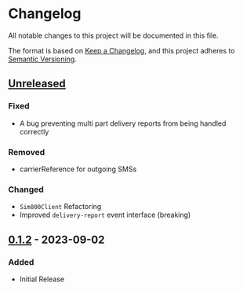 # Changelog

All notable changes to this project will be documented in this file.

The format is based on [Keep a Changelog](https://keepachangelog.com/en/1.0.0/),
and this project adheres to [Semantic Versioning](https://semver.org/spec/v2.0.0.html).

## [Unreleased]

### Fixed
- A bug preventing multi part delivery reports from being handled correctly

### Removed
- carrierReference for outgoing SMSs

### Changed
- `Sim800Client` Refactoring
- Improved `delivery-report` event interface (breaking)

## [0.1.2] - 2023-09-02

### Added 
- Initial Release


[unreleased]: https://github.com/julienfdev/sim800/compare/v0.1.2...HEAD
[0.1.2]:  https://github.com/julienfdev/sim800/releases/tag/v0.1.2